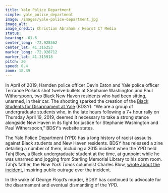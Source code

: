 ```yaml
---
title: Yale Police Department
simple: yale_police_department
image: /images/yale-police-department.jpg
image_alt:
image_credit: Christian Abraham / Hearst CT Media
status:
bearing: -61.6
center_long: -72.928562
center_lat: 41.316253
marker_long: -72.928712
marker_lat: 41.315918
pitch: 20
speed: 0.4
zoom: 18.39
---
```


In April of 2019, Hamden police officer Devin Eaton and Yale police officer Terrance Pollack shot twelve bullets at Stephanie Washington and Paul Witherspoon, two Black New Haven residents who had been sitting, unarmed, in their car. The shooting sparked the creation of the [Black Students for Disarmament at Yale](https://www.defundypd.com) (BDSY). “We are a group of undergraduate students who, in the late hours following a 7+ hour rally on Thursday April 19, 2019, deemed it necessary to take a strong stance alongside New Haven in its fight for justice for Stephanie Washington and Paul Witherspoon,” BDSY’s website states. 

The Yale Police Department (YPD) has a long history of racist assaults against Black students and New Haven residents. BDSY has released a zine detailing a number of them, including a 2015 incident when the YPD held Tahj Blow, a Black undergraduate student at the time, at gunpoint while he was unarmed and jogging from Sterling Memorial Library to his dorm room. Tahj’s father, the *New York Times* columnist Charles Blow, [wrote about the incident](https://www.nytimes.com/2015/01/26/opinion/charles-blow-at-yale-the-police-detained-my-son.html), inspiring public outrage over the incident.

In the wake of George Floyd’s murder, BDSY has continued to advocate for the disarmament and eventual dismantling of the YPD.
